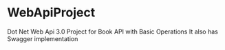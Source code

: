 # WebApiProject
Dot Net Web Api 3.0 Project for Book API with Basic Operations
It also  has Swagger implementation